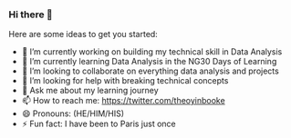 ### Hi there 👋

Here are some ideas to get you started:

- 🔭 I’m currently working on building my technical skill in Data Analysis
- 🌱 I’m currently learning Data Analysis in the NG30 Days of Learning 
- 👯 I’m looking to collaborate on everything data analysis and projects
- 🤔 I’m looking for help with breaking technical concepts
- 💬 Ask me about my learning journey
- 📫 How to reach me: https://twitter.com/theoyinbooke
- 😄 Pronouns: (HE/HIM/HIS)
- ⚡ Fun fact: I have been to Paris just once

